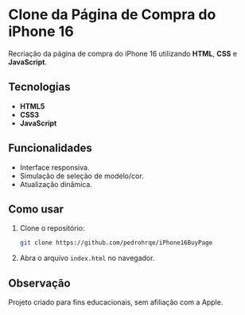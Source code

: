 # Clone da Página de Compra do iPhone 16  

Recriação da página de compra do iPhone 16 utilizando **HTML**, **CSS** e **JavaScript**.  

## Tecnologias  
- **HTML5**  
- **CSS3**  
- **JavaScript**  

## Funcionalidades  
- Interface responsiva.  
- Simulação de seleção de modelo/cor.  
- Atualização dinâmica.  

## Como usar  
1. Clone o repositório:  
   ```bash  
   git clone https://github.com/pedrohrqe/iPhone16BuyPage
   ```  
2. Abra o arquivo `index.html` no navegador.  

## Observação  
Projeto criado para fins educacionais, sem afiliação com a Apple. 

